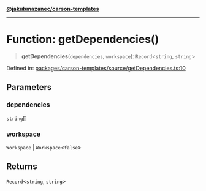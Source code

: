 [**@jakubmazanec/carson-templates**](../README.md)

---

# Function: getDependencies()

> **getDependencies**(`dependencies`, `workspace`): `Record`\<`string`, `string`\>

Defined in:
[packages/carson-templates/source/getDependencies.ts:10](https://github.com/jakubmazanec/tools/blob/dd3219e5c9e39fb2c6c2fa06c4f20acd2118ac84/packages/carson-templates/source/getDependencies.ts#L10)

## Parameters

### dependencies

`string`[]

### workspace

`Workspace` | `Workspace`\<`false`\>

## Returns

`Record`\<`string`, `string`\>
